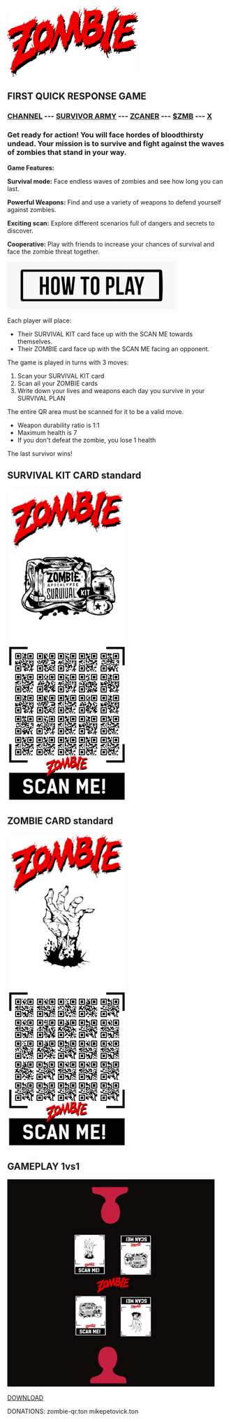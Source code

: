![ZOMBIE](/images/logo.png) 
## FIRST QUICK RESPONSE GAME
### [CHANNEL](https://t.me/ZOMBIE_QR) --- [SURVIVOR ARMY](https://t.me/SURVIVOR_ARMY) --- [ZCANER](https://t.me/ZOMBIEQR_bot) --- [$ZMB](https://t.me/blum/app?startapp=memepadjetton_ZMB_qazah-ref_t4h4ymyIgR) --- [X](https://x.com/iZOMBIE_QR)



### Get ready for action! You will face hordes of bloodthirsty undead. Your mission is to survive and fight against the waves of zombies that stand in your way. 


**Game Features:**

**Survival mode:** Face endless waves of zombies and see how long you can last. 

**Powerful Weapons:** Find and use a variety of weapons to defend yourself against zombies. 

**Exciting scan:** Explore different scenarios full of dangers and secrets to discover. 

**Cooperative:** Play with friends to increase your chances of survival and face the zombie threat together. 

![how2play](/images/how2play.png) 

Each player will place:
- Their SURVIVAL KIT card face up with the SCAN ME towards themselves.
- Their ZOMBIE card face up with the SCAN ME facing an opponent.

The game is played in turns with 3 moves:
1. Scan your SURVIVAL KIT card
2. Scan all your ZOMBIE cards
3. Write down your lives and weapons each day you survive in your SURVIVAL PLAN

The entire QR area must be scanned for it to be a valid move.

- Weapon durability ratio is 1:1
- Maximum health is 7
- If you don't defeat the zombie, you lose 1 health

The last survivor wins!

## SURVIVAL KIT CARD standard
![KIT](/images/KIT.png) ![KIT-QR](/images/KIT-SURVIVE.png)    

## ZOMBIE CARD standard
![ZOMBIE](/images/ZOMBIE.png) ![ZOMBIES](/images/ZOMBIES.png) 

## GAMEPLAY 1vs1
![PvP](/images/1vs1.png) 

[DOWNLOAD](https://t.me/ZOMBIE_QR/21)

DONATIONS:  zombie-qr.ton  mikepetovick.ton







